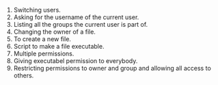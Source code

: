 1. Switching users.
2. Asking for the username of the current user.
3. Listing all the groups the current user is part of.
4. Changing the owner of a file.
5. To create a new file.
6. Script to  make a file executable.
7. Multiple permissions.
8. Giving executabel permission to everybody.
9. Restricting permissions to owner and group and allowing all access to others.
